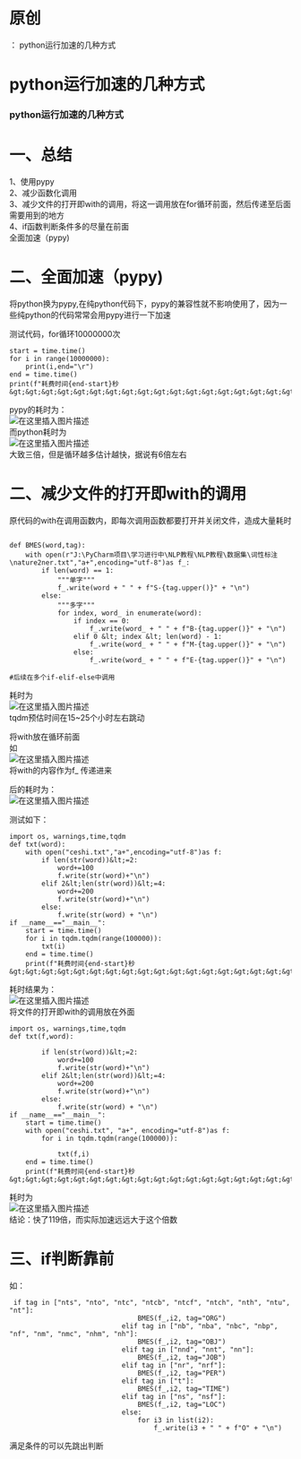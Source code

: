 # 原创

： python运行加速的几种方式

# python运行加速的几种方式

### python运行加速的几种方式

# 一、总结

1、使用pypy<br/> 2、减少函数化调用<br/> 3、减少文件的打开即with的调用，将这一调用放在for循环前面，然后传递至后面需要用到的地方<br/> 4、if函数判断条件多的尽量在前面<br/> 全面加速（pypy)

# 二、全面加速（pypy)

将python换为pypy,在纯python代码下，pypy的兼容性就不影响使用了，因为一些纯python的代码常常会用pypy进行一下加速

测试代码，for循环10000000次

```
start = time.time()
for i in range(10000000):
    print(i,end="\r")
end = time.time()
print(f"耗费时间{end-start}秒&gt;&gt;&gt;&gt;&gt;&gt;&gt;&gt;&gt;&gt;&gt;&gt;&gt;&gt;&gt;&gt;&gt;&gt;&gt;&gt;&gt;&gt;&gt;&gt;&gt;&gt;&gt;&gt;&gt;&gt;&gt;&gt;&gt;&gt;&gt;&gt;&gt;&gt;&gt;&gt;&gt;")

```

pypy的耗时为：<br/> <img alt="在这里插入图片描述" src="https://img-blog.csdnimg.cn/20210711215317702.png"/><br/>
而python耗时为<br/> <img alt="在这里插入图片描述" src="https://img-blog.csdnimg.cn/20210711220249277.png"/><br/>
大致三倍，但是循环越多估计越快，据说有6倍左右

# 二、减少文件的打开即with的调用

原代码的with在调用函数内，即每次调用函数都要打开并关闭文件，造成大量耗时

```

def BMES(word,tag):
    with open(r"J:\PyCharm项目\学习进行中\NLP教程\NLP教程\数据集\词性标注\nature2ner.txt","a+",encoding="utf-8")as f_:
        if len(word) == 1:
            """单字"""
            f_.write(word + " " + f"S-{tag.upper()}" + "\n")
        else:
            """多字"""
            for index, word_ in enumerate(word):
                if index == 0:
                    f_.write(word_ + " " + f"B-{tag.upper()}" + "\n")
                elif 0 &lt; index &lt; len(word) - 1:
                    f_.write(word_ + " " + f"M-{tag.upper()}" + "\n")
                else:
                    f_.write(word_ + " " + f"E-{tag.upper()}" + "\n")

#后续在多个if-elif-else中调用

```

耗时为<br/> <img alt="在这里插入图片描述" src="https://img-blog.csdnimg.cn/20210711220748923.png"/><br/> tqdm预估时间在15~25个小时左右跳动

将with放在循环前面<br/> 如<br/> <img alt="在这里插入图片描述" src="https://img-blog.csdnimg.cn/20210711225331552.png"/><br/> 将with的内容作为f_
传递进来

后的耗时为：<br/> <img alt="在这里插入图片描述" src="https://img-blog.csdnimg.cn/20210711225307780.png"/>

测试如下：

```
import os, warnings,time,tqdm
def txt(word):
    with open("ceshi.txt","a+",encoding="utf-8")as f:
        if len(str(word))&lt;=2:
            word+=100
            f.write(str(word)+"\n")
        elif 2&lt;len(str(word))&lt;=4:
            word+=200
            f.write(str(word)+"\n")
        else:
            f.write(str(word) + "\n")
if __name__=="__main__":
    start = time.time()
    for i in tqdm.tqdm(range(100000)):
        txt(i)
    end = time.time()
    print(f"耗费时间{end-start}秒&gt;&gt;&gt;&gt;&gt;&gt;&gt;&gt;&gt;&gt;&gt;&gt;&gt;&gt;&gt;&gt;&gt;&gt;&gt;&gt;&gt;&gt;&gt;&gt;&gt;&gt;&gt;&gt;&gt;&gt;&gt;&gt;&gt;&gt;&gt;&gt;&gt;&gt;&gt;&gt;&gt;")

```

耗时结果为：<br/> <img alt="在这里插入图片描述" src="https://img-blog.csdnimg.cn/20210711222347872.png"/><br/> 将文件的打开即with的调用放在外面

```
import os, warnings,time,tqdm
def txt(f,word):

        if len(str(word))&lt;=2:
            word+=100
            f.write(str(word)+"\n")
        elif 2&lt;len(str(word))&lt;=4:
            word+=200
            f.write(str(word)+"\n")
        else:
            f.write(str(word) + "\n")
if __name__=="__main__":
    start = time.time()
    with open("ceshi.txt", "a+", encoding="utf-8")as f:
        for i in tqdm.tqdm(range(100000)):

            txt(f,i)
    end = time.time()
    print(f"耗费时间{end-start}秒&gt;&gt;&gt;&gt;&gt;&gt;&gt;&gt;&gt;&gt;&gt;&gt;&gt;&gt;&gt;&gt;&gt;&gt;&gt;&gt;&gt;&gt;&gt;&gt;&gt;&gt;&gt;&gt;&gt;&gt;&gt;&gt;&gt;&gt;&gt;&gt;&gt;&gt;&gt;&gt;&gt;")

```

耗时为<br/> <img alt="在这里插入图片描述" src="https://img-blog.csdnimg.cn/20210711222858785.png"/><br/> 结论：快了119倍，而实际加速远远大于这个倍数

# 三、if判断靠前

如：

```
 if tag in ["nts", "nto", "ntc", "ntcb", "ntcf", "ntch", "nth", "ntu", "nt"]:
                                BMES(f_,i2, tag="ORG")
                            elif tag in ["nb", "nba", "nbc", "nbp", "nf", "nm", "nmc", "nhm", "nh"]:
                                BMES(f_,i2, tag="OBJ")
                            elif tag in ["nnd", "nnt", "nn"]:
                                BMES(f_,i2, tag="JOB")
                            elif tag in ["nr", "nrf"]:
                                BMES(f_,i2, tag="PER")
                            elif tag in ["t"]:
                                BMES(f_,i2, tag="TIME")
                            elif tag in ["ns", "nsf"]:
                                BMES(f_,i2, tag="LOC")
                            else:
                                for i3 in list(i2):
                                    f_.write(i3 + " " + f"O" + "\n")

```

满足条件的可以先跳出判断
